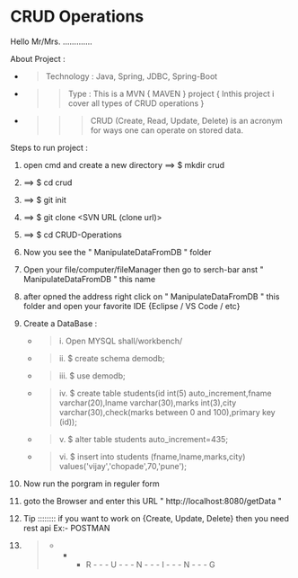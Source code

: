 # CRUD Operations

Hello Mr/Mrs. .............

About Project :
* > Technology : Java, Spring, JDBC, Spring-Boot 
* >> Type : This is a MVN { MAVEN } project { Inthis project i cover all types of CRUD operations }
* >>> CRUD (Create, Read, Update, Delete) is an acronym for ways one can operate on stored data.

Steps to run project :
  1. open cmd and create a new directory ==> $ mkdir crud
  2. ==> $ cd crud
  3. ==> $ git init
  4. ==> $ git clone <SVN URL (clone url)>
  5. ==> $ cd CRUD-Operations
  6. Now you see the " ManipulateDataFromDB " folder
  7. Open your file/computer/fileManager then go to serch-bar anst " ManipulateDataFromDB " this name
  8. after opned the address right click on " ManipulateDataFromDB " this folder and open your favorite IDE {Eclipse / VS Code / etc}
  9. Create a DataBase :
        * > i.    Open MYSQL shall/workbench/
        * > ii.   $ create schema demodb;
        * > iii.  $ use demodb;
        * > iv.   $ create table students(id int(5) auto_increment,fname varchar(20),lname varchar(30),marks int(3),city varchar(30),check(marks between 0 and 100),primary key (id));
        * > v.    $ alter table students auto_increment=435;
        * > vi.   $ insert into students (fname,lname,marks,city) values('vijay','chopade',70,'pune');
        
10. Now run the porgram in reguler form
11. goto the Browser and enter this URL " http://localhost:8080/getData " 
12. Tip :::::::: if you want to work on {Create, Update, Delete} then you need rest api Ex:- POSTMAN
13. > - - - R - - - U - - - N - - - I - - - N - - - G 
